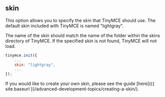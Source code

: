 ## skin

This option allows you to specify the skin that TinyMCE should use. The default skin included with TinyMCE is named "lightgray".

The name of the skin should match the name of the folder within the skins directory of TinyMCE. If the specified skin is not found, TinyMCE will not load.

```js
tinymce.init({
    ...
    skin: "lightgray",
    ...
});
```

If you would like to create your own skin, please see the guide [here]({{ site.baseurl }}/advanced-development-topics/creating-a-skin/).
